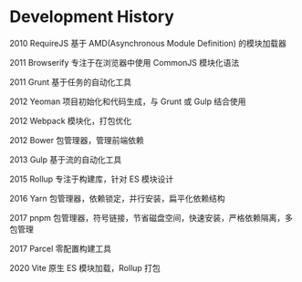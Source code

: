 # Development History

2010 RequireJS 基于 AMD(Asynchronous Module Definition) 的模块加载器

2011 Browserify 专注于在浏览器中使用 CommonJS 模块化语法

2011 Grunt 基于任务的自动化工具

2012 Yeoman 项目初始化和代码生成，与 Grunt 或 Gulp 结合使用

2012 Webpack 模块化，打包优化

2012 Bower 包管理器，管理前端依赖

2013 Gulp 基于流的自动化工具

2015 Rollup 专注于构建库，针对 ES 模块设计

2016 Yarn 包管理器，依赖锁定，并行安装，扁平化依赖结构

2017 pnpm 包管理器，符号链接，节省磁盘空间，快速安装，严格依赖隔离，多包管理

2017 Parcel 零配置构建工具

2020 Vite 原生 ES 模块加载，Rollup 打包
